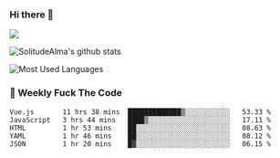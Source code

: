 ### Hi there 👋

<p>
  <a href="https://count.getloli.com/"><img src="https://count.getloli.com/get/@:solitudealma"></a>
</p>

![SolitudeAlma's github stats](https://github-readme-stats.vercel.app/api?username=solitudealma&show_icons=true&theme=radical)

![Most Used Languages](https://github-readme-stats.vercel.app/api/top-langs/?username=solitudealma&layout=compact&hide_border=true&theme=dark)
<!-- ![visitors](https://visitor-badge.glitch.me/badge?page_id=solitudealma.solitudealma.id) -->


### :dart: Weekly Fuck The Code

<!--START_SECTION:waka-->
```text
Vue.js       11 hrs 38 mins  █████████████▒░░░░░░░░░░░   53.33 % 
JavaScript   3 hrs 44 mins   ████▒░░░░░░░░░░░░░░░░░░░░   17.11 % 
HTML         1 hr 53 mins    ██░░░░░░░░░░░░░░░░░░░░░░░   08.63 % 
YAML         1 hr 46 mins    ██░░░░░░░░░░░░░░░░░░░░░░░   08.12 % 
JSON         1 hr 20 mins    █▓░░░░░░░░░░░░░░░░░░░░░░░   06.15 % 
```
<!--END_SECTION:waka-->
